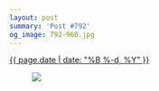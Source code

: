 ```yaml
---
layout: post
summary: 'Post #792'
og_image: 792-960.jpg
---
```


<div class="post">
 <time>
  <a href="/792">
   {{ page.date | date: "%B %-d, %Y" }}
  </a>
 </time>
 <a href="/792">
  <figure data-taken="1/11/2019">
   <img sizes="(min-width: 700px) 50vw, calc(100vw - 2rem)" src="{{ site.assets_url }}/792-480.jpg" srcset="{{ site.assets_url }}/792-240.jpg 240w, {{ site.assets_url }}/792-480.jpg 480w, {{ site.assets_url }}/792-720.jpg 720w, {{ site.assets_url }}/792-960.jpg 960w"/>
  </figure>
 </a>
</div>
